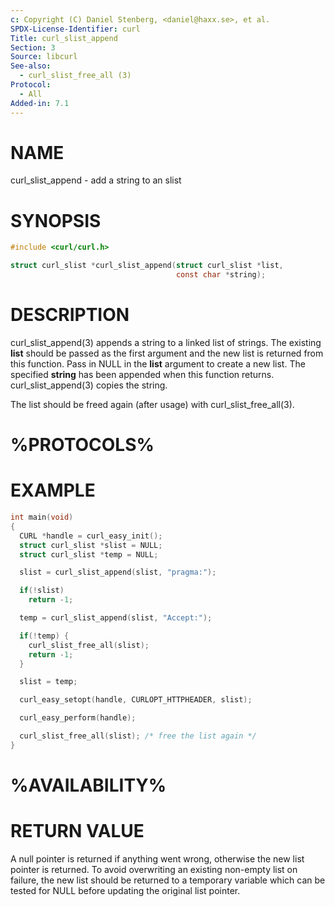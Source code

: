 ```yaml
---
c: Copyright (C) Daniel Stenberg, <daniel@haxx.se>, et al.
SPDX-License-Identifier: curl
Title: curl_slist_append
Section: 3
Source: libcurl
See-also:
  - curl_slist_free_all (3)
Protocol:
  - All
Added-in: 7.1
---
```


# NAME

curl_slist_append - add a string to an slist

# SYNOPSIS

~~~c
#include <curl/curl.h>

struct curl_slist *curl_slist_append(struct curl_slist *list,
                                     const char *string);
~~~

# DESCRIPTION

curl_slist_append(3) appends a string to a linked list of strings. The
existing **list** should be passed as the first argument and the new list is
returned from this function. Pass in NULL in the **list** argument to create
a new list. The specified **string** has been appended when this function
returns. curl_slist_append(3) copies the string.

The list should be freed again (after usage) with
curl_slist_free_all(3).

# %PROTOCOLS%

# EXAMPLE

~~~c
int main(void)
{
  CURL *handle = curl_easy_init();
  struct curl_slist *slist = NULL;
  struct curl_slist *temp = NULL;

  slist = curl_slist_append(slist, "pragma:");

  if(!slist)
    return -1;

  temp = curl_slist_append(slist, "Accept:");

  if(!temp) {
    curl_slist_free_all(slist);
    return -1;
  }

  slist = temp;

  curl_easy_setopt(handle, CURLOPT_HTTPHEADER, slist);

  curl_easy_perform(handle);

  curl_slist_free_all(slist); /* free the list again */
}
~~~

# %AVAILABILITY%

# RETURN VALUE

A null pointer is returned if anything went wrong, otherwise the new list
pointer is returned. To avoid overwriting an existing non-empty list on
failure, the new list should be returned to a temporary variable which can
be tested for NULL before updating the original list pointer.
